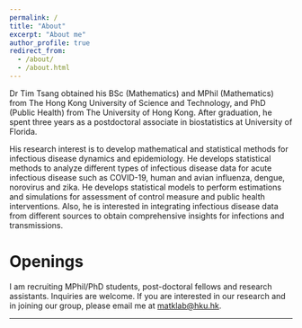 ```yaml
---
permalink: /
title: "About"
excerpt: "About me"
author_profile: true
redirect_from: 
  - /about/
  - /about.html
---
```


Dr Tim Tsang obtained his BSc (Mathematics) and MPhil (Mathematics) from The Hong Kong University of Science and Technology, and PhD (Public Health) from The University of Hong Kong. After graduation, he spent three years as a postdoctoral associate in biostatistics at University of Florida.

His research interest is to develop mathematical and statistical methods for infectious disease dynamics and epidemiology. He develops statistical methods to analyze different types of infectious disease data for acute infectious disease such as COVID-19, human and avian influenza, dengue, norovirus and zika. He develops statistical models to perform estimations and simulations for assessment of control measure and public health interventions. Also, he is interested in integrating infectious disease data from different sources to obtain comprehensive insights for infections and transmissions. 

Openings
======
I am recruiting MPhil/PhD students, post-doctoral fellows and research assistants. Inquiries are welcome. If you are interested in our research and in joining our group, please email me at matklab@hku.hk.


------
